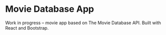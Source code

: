 # Movie Database App

Work in progress – movie app based on The Movie Database API. Built with React and Bootstrap.